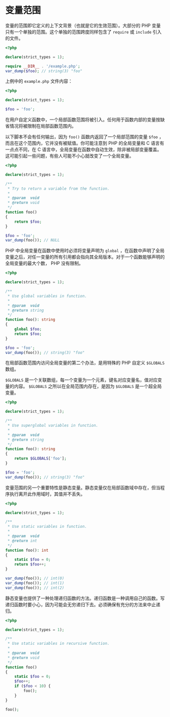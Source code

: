 # 变量范围

变量的范围即它定义的上下文背景（也就是它的生效范围）。大部分的 PHP 变量只有一个单独的范围。这个单独的范围跨度同样包含了 `require` 或 `include` 引入的文件。

```php
<?php

declare(strict_types = 1);

require __DIR__ . '/example.php';
var_dump($foo); // string(3) "foo"

```

上例中的 `example.php` 文件内容：

```php
<?php

declare(strict_types = 1);

$foo = 'foo';

```

在用户自定义函数中，一个局部函数范围将被引入。任何用于函数内部的变量按缺省情况将被限制在局部函数范围内。

以下脚本不会有任何输出，因为 `foo()` 函数内返回了一个局部范围的变量 `$foo` ，而且在这个范围内，它并没有被赋值。你可能注意到 PHP 的全局变量和 C 语言有一点点不同，在 C 语言中，全局变量在函数中自动生效，除非被局部变量覆盖。这可能引起一些问题，有些人可能不小心就改变了一个全局变量。

```php
<?php

declare(strict_types = 1);

/**
 * Try to return a variable from the function.
 *
 * @param  void
 * @return void
 */
function foo()
{
    return $foo;
}

$foo = 'foo';
var_dump(foo()); // NULL

```

PHP 中全局变量在函数中使用时必须将变量声明为 `global` ，在函数中声明了全局变量之后，对任一变量的所有引用都会指向其全局版本。对于一个函数能够声明的全局变量的最大个数， PHP 没有限制。

```php
<?php

declare(strict_types = 1);

/**
 * Use global variables in function.
 *
 * @param  void
 * @return string
 */
function foo(): string
{
    global $foo;
    return $foo;
}

$foo = 'foo';
var_dump(foo()); // string(3) "foo"

```

在局部函数范围内访问全局变量的第二个办法，是用特殊的 PHP 自定义 `$GLOBALS` 数组。

`$GLOBALS` 是一个关联数组，每一个变量为一个元素，键名对应变量名，值对应变量的内容。 `$GLOBALS` 之所以在全局范围内存在，是因为 `$GLOBALS` 是一个超全局变量。

```php
<?php

declare(strict_types = 1);

/**
 * Use superglobal variables in function.
 *
 * @param  void
 * @return string
 */
function foo(): string
{
    return $GLOBALS['foo'];
}

$foo = 'foo';
var_dump(foo()); // string(3) "foo"

```

变量范围的另一个重要特性是静态变量。静态变量仅在局部函数域中存在，但当程序执行离开此作用域时，其值并不丢失。

```php
<?php

declare(strict_types = 1);

/**
 * Use static variables in function.
 *
 * @param  void
 * @return int
 */
function foo(): int
{
    static $foo = 0;
    return $foo++;
}

var_dump(foo()); // int(0)
var_dump(foo()); // int(1)
var_dump(foo()); // int(2)

```

静态变量也提供了一种处理递归函数的方法。递归函数是一种调用自己的函数。写递归函数时要小心，因为可能会无穷递归下去。必须确保有充分的方法来中止递归。

```php
<?php

declare(strict_types = 1);

/**
 * Use static variables in recursive function.
 *
 * @param  void
 * @return void
 */
function foo()
{
    static $foo = 0;
    $foo++;
    if ($foo < 10) {
        foo();
    }
}

foo();

```

